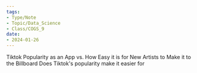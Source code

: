 ```yaml
---
tags:
- Type/Note
- Topic/Data_Science
- Class/COGS_9
date:
- 2024-01-26
---
```


Tiktok Popularity as an App vs. How Easy it is for New Artists to Make it to the Billboard
Does Tiktok's popularity make it easier for
